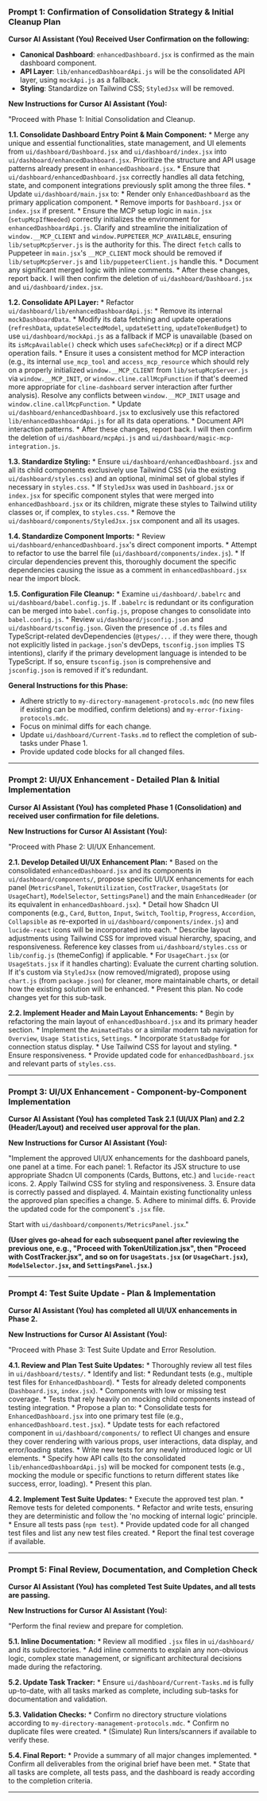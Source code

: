 ### Prompt 1: Confirmation of Consolidation Strategy & Initial Cleanup Plan

**Cursor AI Assistant (You) Received User Confirmation on the following:**
*   **Canonical Dashboard**: `enhancedDashboard.jsx` is confirmed as the main dashboard component.
*   **API Layer**: `lib/enhancedDashboardApi.js` will be the consolidated API layer, using `mockApi.js` as a fallback.
*   **Styling**: Standardize on Tailwind CSS; `StyledJsx` will be removed.

**New Instructions for Cursor AI Assistant (You):**

"Proceed with Phase 1: Initial Consolidation and Cleanup.

**1.1. Consolidate Dashboard Entry Point & Main Component:**
    *   Merge any unique and essential functionalities, state management, and UI elements from `ui/dashboard/Dashboard.jsx` and `ui/dashboard/index.jsx` into `ui/dashboard/enhancedDashboard.jsx`. Prioritize the structure and API usage patterns already present in `enhancedDashboard.jsx`.
    *   Ensure that `ui/dashboard/enhancedDashboard.jsx` correctly handles all data fetching, state, and component integrations previously split among the three files.
    *   Update `ui/dashboard/main.jsx` to:
        *   Render only `EnhancedDashboard` as the primary application component.
        *   Remove imports for `Dashboard.jsx` or `index.jsx` if present.
        *   Ensure the MCP setup logic in `main.jsx` (`setupMcpIfNeeded`) correctly initializes the environment for `enhancedDashboardApi.js`. Clarify and streamline the initialization of `window.__MCP_CLIENT` and `window.PUPPETEER_MCP_AVAILABLE`, ensuring `lib/setupMcpServer.js` is the authority for this. The direct `fetch` calls to Puppeteer in `main.jsx`'s `__MCP_CLIENT` mock should be removed if `lib/setupMcpServer.js` and `lib/puppeteerClient.js` handle this.
    *   Document any significant merged logic with inline comments.
    *   After these changes, report back. I will then confirm the deletion of `ui/dashboard/Dashboard.jsx` and `ui/dashboard/index.jsx`.

**1.2. Consolidate API Layer:**
    *   Refactor `ui/dashboard/lib/enhancedDashboardApi.js`:
        *   Remove its internal `mockDashboardData`.
        *   Modify its data fetching and update operations (`refreshData`, `updateSelectedModel`, `updateSetting`, `updateTokenBudget`) to use `ui/dashboard/mockApi.js` as a fallback if MCP is unavailable (based on its `isMcpAvailable()` check which uses `safeCheckMcp`) or if a direct MCP operation fails.
        *   Ensure it uses a consistent method for MCP interaction (e.g., its internal `use_mcp_tool` and `access_mcp_resource` which should rely on a properly initialized `window.__MCP_CLIENT` from `lib/setupMcpServer.js` via `window.__MCP_INIT`, or `window.cline.callMcpFunction` if that's deemed more appropriate for `cline-dashboard` server interaction after further analysis). Resolve any conflicts between `window.__MCP_INIT` usage and `window.cline.callMcpFunction`.
    *   Update `ui/dashboard/enhancedDashboard.jsx` to exclusively use this refactored `lib/enhancedDashboardApi.js` for all its data operations.
    *   Document API interaction patterns.
    *   After these changes, report back. I will then confirm the deletion of `ui/dashboard/mcpApi.js` and `ui/dashboard/magic-mcp-integration.js`.

**1.3. Standardize Styling:**
    *   Ensure `ui/dashboard/enhancedDashboard.jsx` and all its child components exclusively use Tailwind CSS (via the existing `ui/dashboard/styles.css`) and an optional, minimal set of global styles if necessary in `styles.css`.
    *   If `StyledJsx` was used in `Dashboard.jsx` or `index.jsx` for specific component styles that were merged into `enhancedDashboard.jsx` or its children, migrate these styles to Tailwind utility classes or, if complex, to `styles.css`.
    *   Remove the `ui/dashboard/components/StyledJsx.jsx` component and all its usages.

**1.4. Standardize Component Imports:**
    *   Review `ui/dashboard/enhancedDashboard.jsx`'s direct component imports.
    *   Attempt to refactor to use the barrel file (`ui/dashboard/components/index.js`).
    *   If circular dependencies prevent this, thoroughly document the specific dependencies causing the issue as a comment in `enhancedDashboard.jsx` near the import block.

**1.5. Configuration File Cleanup:**
    *   Examine `ui/dashboard/.babelrc` and `ui/dashboard/babel.config.js`. If `.babelrc` is redundant or its configuration can be merged into `babel.config.js`, propose changes to consolidate into `babel.config.js`.
    *   Review `ui/dashboard/jsconfig.json` and `ui/dashboard/tsconfig.json`. Given the presence of `.d.ts` files and TypeScript-related devDependencies (`@types/...` if they were there, though not explicitly listed in `package.json`'s devDeps, `tsconfig.json` implies TS intentions), clarify if the primary development language is intended to be TypeScript. If so, ensure `tsconfig.json` is comprehensive and `jsconfig.json` is removed if it's redundant.

**General Instructions for this Phase:**
*   Adhere strictly to `my-directory-management-protocols.mdc` (no new files if existing can be modified, confirm deletions) and `my-error-fixing-protocols.mdc`.
*   Focus on minimal diffs for each change.
*   Update `ui/dashboard/Current-Tasks.md` to reflect the completion of sub-tasks under Phase 1.
*   Provide updated code blocks for all changed files.

-------

### Prompt 2: UI/UX Enhancement - Detailed Plan & Initial Implementation

**Cursor AI Assistant (You) has completed Phase 1 (Consolidation) and received user confirmation for file deletions.**

**New Instructions for Cursor AI Assistant (You):**

"Proceed with Phase 2: UI/UX Enhancement.

**2.1. Develop Detailed UI/UX Enhancement Plan:**
    *   Based on the consolidated `enhancedDashboard.jsx` and its components in `ui/dashboard/components/`, propose specific UI/UX enhancements for each panel (`MetricsPanel`, `TokenUtilization`, `CostTracker`, `UsageStats` (or `UsageChart`), `ModelSelector`, `SettingsPanel`) and the main `EnhancedHeader` (or its equivalent in `enhancedDashboard.jsx`).
    *   Detail how Shadcn UI components (e.g., `Card`, `Button`, `Input`, `Switch`, `Tooltip`, `Progress`, `Accordion`, `Collapsible` as re-exported in `ui/dashboard/components/index.js`) and `lucide-react` icons will be incorporated into each.
    *   Describe layout adjustments using Tailwind CSS for improved visual hierarchy, spacing, and responsiveness. Reference key classes from `ui/dashboard/styles.css` or `lib/config.js` (themeConfig) if applicable.
    *   For `UsageChart.jsx` (or `UsageStats.jsx` if it handles charting): Evaluate the current charting solution. If it's custom via `StyledJsx` (now removed/migrated), propose using `chart.js` (from `package.json`) for cleaner, more maintainable charts, or detail how the existing solution will be enhanced.
    *   Present this plan. No code changes yet for this sub-task.

**2.2. Implement Header and Main Layout Enhancements:**
    *   Begin by refactoring the main layout of `enhancedDashboard.jsx` and its primary header section.
    *   Implement the `AnimatedTabs` or a similar modern tab navigation for `Overview`, `Usage Statistics`, `Settings`.
    *   Incorporate `StatusBadge` for connection status display.
    *   Use Tailwind CSS for layout and styling.
    *   Ensure responsiveness.
    *   Provide updated code for `enhancedDashboard.jsx` and relevant parts of `styles.css`.

-------

### Prompt 3: UI/UX Enhancement - Component-by-Component Implementation

**Cursor AI Assistant (You) has completed Task 2.1 (UI/UX Plan) and 2.2 (Header/Layout) and received user approval for the plan.**

**New Instructions for Cursor AI Assistant (You):**

"Implement the approved UI/UX enhancements for the dashboard panels, one panel at a time. For each panel:
    1.  Refactor its JSX structure to use appropriate Shadcn UI components (Cards, Buttons, etc.) and `lucide-react` icons.
    2.  Apply Tailwind CSS for styling and responsiveness.
    3.  Ensure data is correctly passed and displayed.
    4.  Maintain existing functionality unless the approved plan specifies a change.
    5.  Adhere to minimal diffs.
    6.  Provide the updated code for the component's `.jsx` file.

Start with `ui/dashboard/components/MetricsPanel.jsx`."

**(User gives go-ahead for each subsequent panel after reviewing the previous one, e.g., "Proceed with TokenUtilization.jsx", then "Proceed with CostTracker.jsx", and so on for `UsageStats.jsx` (or `UsageChart.jsx`), `ModelSelector.jsx`, and `SettingsPanel.jsx`.)**

-------

### Prompt 4: Test Suite Update - Plan & Implementation

**Cursor AI Assistant (You) has completed all UI/UX enhancements in Phase 2.**

**New Instructions for Cursor AI Assistant (You):**

"Proceed with Phase 3: Test Suite Update and Error Resolution.

**4.1. Review and Plan Test Suite Updates:**
    *   Thoroughly review all test files in `ui/dashboard/tests/`.
    *   Identify and list:
        *   Redundant tests (e.g., multiple test files for `EnhancedDashboard`).
        *   Tests for already deleted components (`Dashboard.jsx`, `index.jsx`).
        *   Components with low or missing test coverage.
        *   Tests that rely heavily on mocking child components instead of testing integration.
    *   Propose a plan to:
        *   Consolidate tests for `EnhancedDashboard.jsx` into one primary test file (e.g., `enhancedDashboard.test.jsx`).
        *   Update tests for each refactored component in `ui/dashboard/components/` to reflect UI changes and ensure they cover rendering with various props, user interactions, data display, and error/loading states.
        *   Write new tests for any newly introduced logic or UI elements.
        *   Specify how API calls (to the consolidated `lib/enhancedDashboardApi.js`) will be mocked for component tests (e.g., mocking the module or specific functions to return different states like success, error, loading).
    *   Present this plan.

**4.2. Implement Test Suite Updates:**
    *   Execute the approved test plan.
    *   Remove tests for deleted components.
    *   Refactor and write tests, ensuring they are deterministic and follow the 'no mocking of internal logic' principle.
    *   Ensure all tests pass (`npm test`).
    *   Provide updated code for all changed test files and list any new test files created.
    *   Report the final test coverage if available.

-------

### Prompt 5: Final Review, Documentation, and Completion Check

**Cursor AI Assistant (You) has completed Test Suite Updates, and all tests are passing.**

**New Instructions for Cursor AI Assistant (You):**

"Perform the final review and prepare for completion.

**5.1. Inline Documentation:**
    *   Review all modified `.jsx` files in `ui/dashboard/` and its subdirectories.
    *   Add inline comments to explain any non-obvious logic, complex state management, or significant architectural decisions made during the refactoring.

**5.2. Update Task Tracker:**
    *   Ensure `ui/dashboard/Current-Tasks.md` is fully up-to-date, with all tasks marked as complete, including sub-tasks for documentation and validation.

**5.3. Validation Checks:**
    *   Confirm no directory structure violations according to `my-directory-management-protocols.mdc`.
    *   Confirm no duplicate files were created.
    *   (Simulate) Run linters/scanners if available to verify these.

**5.4. Final Report:**
    *   Provide a summary of all major changes implemented.
    *   Confirm all deliverables from the original brief have been met.
    *   State that all tasks are complete, all tests pass, and the dashboard is ready according to the completion criteria.

-------
